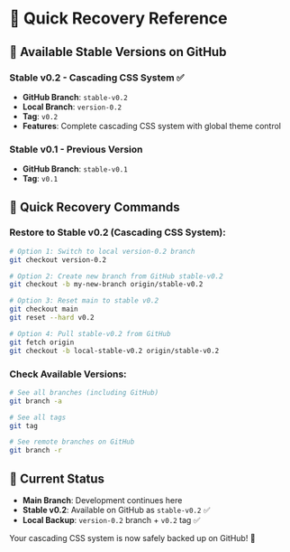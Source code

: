 # 🔄 Quick Recovery Reference

## 📌 Available Stable Versions on GitHub

### Stable v0.2 - Cascading CSS System ✅
- **GitHub Branch**: `stable-v0.2` 
- **Local Branch**: `version-0.2`
- **Tag**: `v0.2`
- **Features**: Complete cascading CSS system with global theme control

### Stable v0.1 - Previous Version
- **GitHub Branch**: `stable-v0.1`
- **Tag**: `v0.1`

## 🚀 Quick Recovery Commands

### Restore to Stable v0.2 (Cascading CSS System):
```bash
# Option 1: Switch to local version-0.2 branch
git checkout version-0.2

# Option 2: Create new branch from GitHub stable-v0.2
git checkout -b my-new-branch origin/stable-v0.2

# Option 3: Reset main to stable v0.2
git checkout main
git reset --hard v0.2

# Option 4: Pull stable-v0.2 from GitHub
git fetch origin
git checkout -b local-stable-v0.2 origin/stable-v0.2
```

### Check Available Versions:
```bash
# See all branches (including GitHub)
git branch -a

# See all tags
git tag

# See remote branches on GitHub
git branch -r
```

## 📍 Current Status
- **Main Branch**: Development continues here
- **Stable v0.2**: Available on GitHub as `stable-v0.2` ✅
- **Local Backup**: `version-0.2` branch + `v0.2` tag ✅

Your cascading CSS system is now safely backed up on GitHub! 🎉
